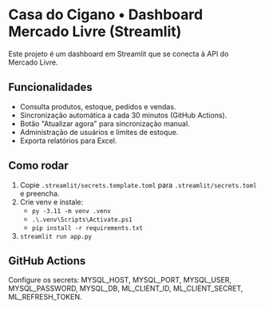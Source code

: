 # Casa do Cigano • Dashboard Mercado Livre (Streamlit)

Este projeto é um dashboard em Streamlit que se conecta à API do Mercado Livre.

## Funcionalidades
- Consulta produtos, estoque, pedidos e vendas.
- Sincronização automática a cada 30 minutos (GitHub Actions).
- Botão "Atualizar agora" para sincronização manual.
- Administração de usuários e limites de estoque.
- Exporta relatórios para Excel.

## Como rodar
1) Copie `.streamlit/secrets.template.toml` para `.streamlit/secrets.toml` e preencha.
2) Crie venv e instale:
   - `py -3.11 -m venv .venv`
   - `.\.venv\Scripts\Activate.ps1`
   - `pip install -r requirements.txt`
3) `streamlit run app.py`

## GitHub Actions
Configure os secrets: MYSQL_HOST, MYSQL_PORT, MYSQL_USER, MYSQL_PASSWORD, MYSQL_DB, ML_CLIENT_ID, ML_CLIENT_SECRET, ML_REFRESH_TOKEN.
